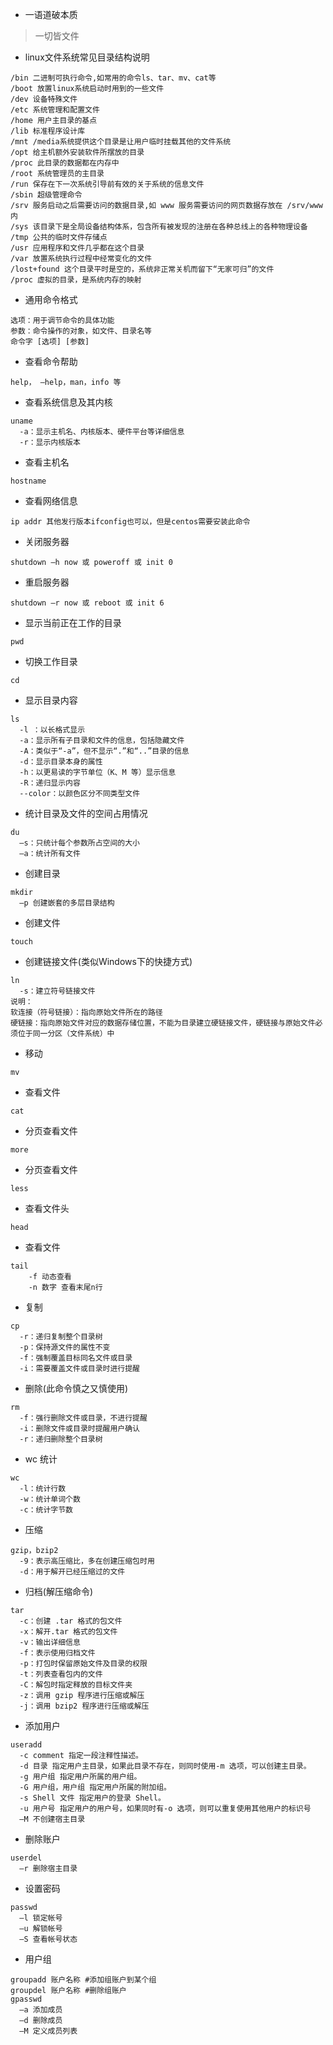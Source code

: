 - 一语道破本质

> 一切皆文件

- linux文件系统常见目录结构说明

```
/bin 二进制可执行命令,如常用的命令ls、tar、mv、cat等
/boot 放置linux系统启动时用到的一些文件
/dev 设备特殊文件
/etc 系统管理和配置文件
/home 用户主目录的基点
/lib 标准程序设计库
/mnt /media系统提供这个目录是让用户临时挂载其他的文件系统
/opt 给主机额外安装软件所摆放的目录
/proc 此目录的数据都在内存中
/root 系统管理员的主目录
/run 保存在下一次系统引导前有效的关于系统的信息文件
/sbin 超级管理命令
/srv 服务启动之后需要访问的数据目录,如 www 服务需要访问的网页数据存放在 /srv/www 内
/sys 该目录下是全局设备结构体系，包含所有被发现的注册在各种总线上的各种物理设备
/tmp 公共的临时文件存储点
/usr 应用程序和文件几乎都在这个目录
/var 放置系统执行过程中经常变化的文件
/lost+found 这个目录平时是空的，系统非正常关机而留下“无家可归”的文件
/proc 虚拟的目录，是系统内存的映射
```

- 通用命令格式

```
选项：用于调节命令的具体功能
参数：命令操作的对象，如文件、目录名等
命令字 [选项] [参数]
```

- 查看命令帮助

```
help， –help，man，info 等
```

- 查看系统信息及其内核

```
uname
  -a：显示主机名、内核版本、硬件平台等详细信息
  -r：显示内核版本
```

- 查看主机名

```
hostname
```

- 查看网络信息

```
ip addr 其他发行版本ifconfig也可以，但是centos需要安装此命令
```

- 关闭服务器

```
shutdown –h now 或 poweroff 或 init 0
```

- 重启服务器

```
shutdown –r now 或 reboot 或 init 6
```

- 显示当前正在工作的目录

```
pwd
```

- 切换工作目录

```
cd
```

- 显示目录内容

```
ls
  -l ：以长格式显示
  -a：显示所有子目录和文件的信息，包括隐藏文件
  -A：类似于“-a”，但不显示“.”和“..”目录的信息
  -d：显示目录本身的属性
  -h：以更易读的字节单位（K、M 等）显示信息
  -R：递归显示内容
  --color：以颜色区分不同类型文件
```

- 统计目录及文件的空间占用情况

```
du
  –s：只统计每个参数所占空间的大小
  –a：统计所有文件
```

- 创建目录

```
mkdir
  –p 创建嵌套的多层目录结构
```

- 创建文件

```
touch
```

- 创建链接文件(类似Windows下的快捷方式)

```
ln
  -s：建立符号链接文件
说明：
软连接（符号链接）：指向原始文件所在的路径
硬链接：指向原始文件对应的数据存储位置，不能为目录建立硬链接文件，硬链接与原始文件必须位于同一分区（文件系统）中
```

- 移动

```
mv
```

- 查看文件

```
cat
```

- 分页查看文件

```
more
```

- 分页查看文件

```
less
```

- 查看文件头

```
head
```

- 查看文件

```
tail
    -f 动态查看
    -n 数字 查看末尾n行
```

- 复制

```
cp
  -r：递归复制整个目录树
  -p：保持源文件的属性不变
  -f：强制覆盖目标同名文件或目录
  -i：需要覆盖文件或目录时进行提醒
```

- 删除(此命令慎之又慎使用)

```
rm
  -f：强行删除文件或目录，不进行提醒
  -i：删除文件或目录时提醒用户确认
  -r：递归删除整个目录树
```

- wc 统计

```
wc
  -l：统计行数
  -w：统计单词个数
  -c：统计字节数
```

- 压缩

```
gzip，bzip2
  -9：表示高压缩比，多在创建压缩包时用
  -d：用于解开已经压缩过的文件
```

- 归档(解压缩命令)

```
tar
  -c：创建 .tar 格式的包文件
  -x：解开.tar 格式的包文件
  -v：输出详细信息
  -f：表示使用归档文件
  -p：打包时保留原始文件及目录的权限
  -t：列表查看包内的文件
  -C：解包时指定释放的目标文件夹
  -z：调用 gzip 程序进行压缩或解压
  -j：调用 bzip2 程序进行压缩或解压
```

- 添加用户

```
useradd
  -c comment 指定一段注释性描述。
  -d 目录 指定用户主目录，如果此目录不存在，则同时使用-m 选项，可以创建主目录。
  -g 用户组 指定用户所属的用户组。
  -G 用户组，用户组 指定用户所属的附加组。
  -s Shell 文件 指定用户的登录 Shell。
  -u 用户号 指定用户的用户号，如果同时有-o 选项，则可以重复使用其他用户的标识号
  –M 不创建宿主目录
```

- 删除账户

```
userdel
  –r 删除宿主目录
```

- 设置密码

```
passwd
  –l 锁定帐号
  –u 解锁帐号
  –S 查看帐号状态
```

- 用户组

```
groupadd 账户名称 #添加组账户到某个组
groupdel 账户名称 #删除组账户
gpasswd
  –a 添加成员
  –d 删除成员
  –M 定义成员列表
```

